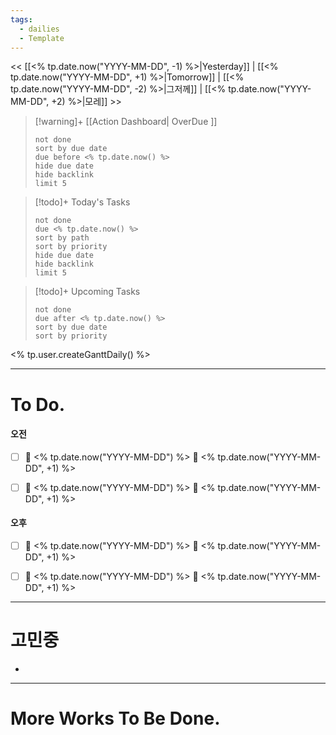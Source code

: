 ```yaml
---
tags:
  - dailies
  - Template
---
```

<< [[<% tp.date.now("YYYY-MM-DD", -1) %>|Yesterday]] | [[<% tp.date.now("YYYY-MM-DD", +1) %>|Tomorrow]] | [[<% tp.date.now("YYYY-MM-DD", -2) %>|그저께]] | [[<% tp.date.now("YYYY-MM-DD", +2) %>|모레]] >>

> [!warning]+ [[Action Dashboard| OverDue ]]
> ```tasks
> not done
> sort by due date
> due before <% tp.date.now() %>
> hide due date
> hide backlink
> limit 5
> ```

> [!todo]+ Today's Tasks
> ```tasks
> not done
> due <% tp.date.now() %>
> sort by path
> sort by priority
> hide due date
> hide backlink
> limit 5
> ```

> [!todo]+ Upcoming Tasks
> ```tasks  
> not done  
> due after <% tp.date.now() %>
> sort by due date
> sort by priority  

<% tp.user.createGanttDaily() %>

---

# To Do.

#### 오전
- [ ] 🛫 <% tp.date.now("YYYY-MM-DD") %> 📅 <% tp.date.now("YYYY-MM-DD", +1) %>
- [ ] 🛫 <% tp.date.now("YYYY-MM-DD") %> 📅 <% tp.date.now("YYYY-MM-DD", +1) %>


#### 오후
- [ ] 🛫 <% tp.date.now("YYYY-MM-DD") %> 📅 <% tp.date.now("YYYY-MM-DD", +1) %>
- [ ] 🛫 <% tp.date.now("YYYY-MM-DD") %> 📅 <% tp.date.now("YYYY-MM-DD", +1) %>


---

# 고민중
- 




---


# More Works To Be Done.


